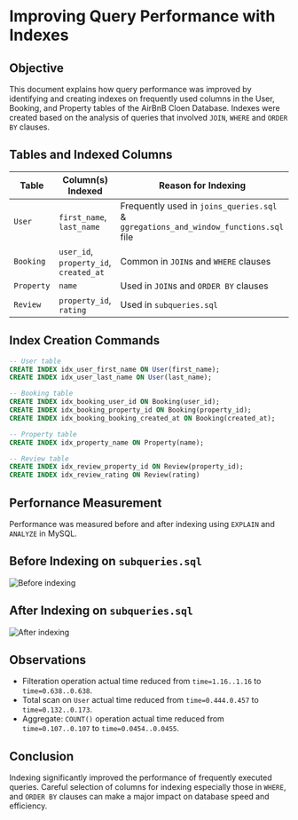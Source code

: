 # Improving Query Performance with Indexes

## Objective
This document explains how query performance was improved by identifying and creating indexes on frequently used columns in the User, Booking, and Property tables of the AirBnB Cloen Database. Indexes were created based on the analysis of queries that involved `JOIN`, `WHERE` and `ORDER BY` clauses.

## Tables and Indexed Columns
| Table | Column(s) Indexed | Reason for Indexing
|-------|-------------------|--------------------|
|`User`| `first_name`, `last_name` | Frequently used in `joins_queries.sql` & `ggregations_and_window_functions.sql` file|
|`Booking` | `user_id`, `property_id`, `created_at` | Common in `JOIN`s and `WHERE` clauses |
|`Property` | `name`| Used in `JOIN`s and `ORDER BY` clauses|
|`Review` | `property_id`, `rating` | Used in `subqueries.sql` |

## Index Creation Commands
```sql
-- User table
CREATE INDEX idx_user_first_name ON User(first_name);
CREATE INDEX idx_user_last_name ON User(last_name);

-- Booking table
CREATE INDEX idx_booking_user_id ON Booking(user_id);
CREATE INDEX idx_booking_property_id ON Booking(property_id);
CREATE INDEX idx_booking_booking_created_at ON Booking(created_at);

-- Property table
CREATE INDEX idx_property_name ON Property(name);

-- Review table
CREATE INDEX idx_review_property_id ON Review(property_id);
CREATE INDEX idx_review_rating ON Review(rating)
```

## Perfornance Measurement
Performance was measured before and after indexing using `EXPLAIN` and `ANALYZE` in MySQL.

## Before Indexing on `subqueries.sql`
![Before indexing](/img/before/subqueries.png)

## After Indexing on `subqueries.sql`
![After indexing](/img/after/subqueries.png)

## Observations
- Filteration operation actual time reduced from `time=1.16..1.16` to `time=0.638..0.638`.
- Total scan on `User` actual time reduced from `time=0.444.0.457` to `time=0.132..0.173`.
- Aggregate: `COUNT()` operation actual time reduced from `time=0.107..0.107` to `time=0.0454..0.0455`.


## Conclusion
Indexing significantly improved the performance of frequently executed queries. Careful selection of columns for indexing especially those in `WHERE`, and `ORDER BY` clauses can make a major impact on database speed and efficiency.